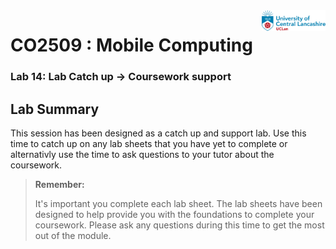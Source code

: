<img  align="right" src="https://github.com/UCLanCSC/co2509-resources/blob/master/general/logo.jpg?raw=true" style="zoom:10%" />

# CO2509 : Mobile Computing

### Lab 14: Lab Catch up -> Coursework support



## Lab Summary

This session has been designed as a catch up and support lab. Use this time to catch up on any lab sheets that you have yet to complete or alternativly use the time to ask questions to your tutor about the coursework. 



> **Remember:**
>
> It's important you complete each lab sheet. The lab sheets have been designed to help provide you with the foundations to complete your coursework. Please ask any questions during this time to get the most out of the module. 